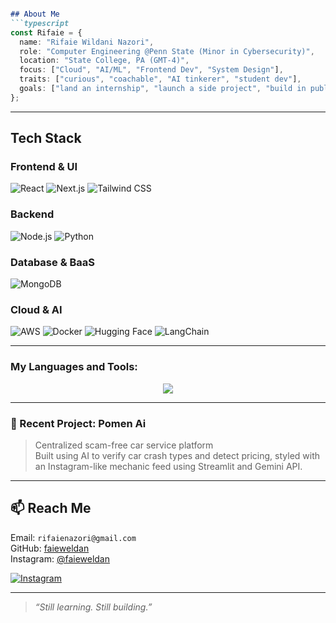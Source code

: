 ```markdown

## About Me
```typescript
const Rifaie = {
  name: "Rifaie Wildani Nazori",
  role: "Computer Engineering @Penn State (Minor in Cybersecurity)",
  location: "State College, PA (GMT-4)",
  focus: ["Cloud", "AI/ML", "Frontend Dev", "System Design"],
  traits: ["curious", "coachable", "AI tinkerer", "student dev"],
  goals: ["land an internship", "launch a side project", "build in public"]
};
```

---

## Tech Stack

### Frontend & UI
![React](https://img.shields.io/badge/react-%2320232a.svg?style=for-the-badge&logo=react&logoColor=%2361DAFB)
![Next.js](https://img.shields.io/badge/Next-black?style=for-the-badge&logo=next.js&logoColor=white)
![Tailwind CSS](https://img.shields.io/badge/tailwindcss-%2338B2AC.svg?style=for-the-badge&logo=tailwind-css&logoColor=white)


### Backend
![Node.js](https://img.shields.io/badge/node.js-6DA55F?style=for-the-badge&logo=node.js&logoColor=white)
![Python](https://img.shields.io/badge/python-3670A0?style=for-the-badge&logo=python&logoColor=white)

### Database & BaaS
![MongoDB](https://img.shields.io/badge/MongoDB-%234ea94b.svg?style=for-the-badge&logo=mongodb&logoColor=white)

### Cloud & AI
![AWS](https://img.shields.io/badge/AWS-232F3E?style=for-the-badge&logo=amazon-aws&logoColor=white)
![Docker](https://img.shields.io/badge/Docker-2496ED?style=for-the-badge&logo=docker&logoColor=white)
![Hugging Face](https://img.shields.io/badge/HuggingFace-FFD21F?style=for-the-badge&logo=huggingface&logoColor=black)
![LangChain](https://img.shields.io/badge/LangChain-000000?style=for-the-badge&logoColor=white)

---


<h3>My Languages and Tools:</h3>

<p align="center">
<img src="https://skillicons.dev/icons?i=html,css,js,nextjs,react,figma,git,python,nodejs,tailwind,docker,vscode,vercel,notion"/>
</p>

---

### 🚗 Recent Project: Pomen Ai
> Centralized scam-free car service platform  
Built using AI to verify car crash types and detect pricing, styled with an Instagram-like mechanic feed using Streamlit and Gemini API.

---

## 📫 Reach Me

Email: `rifaienazori@gmail.com`  
GitHub: [faieweldan](https://github.com/faieweldan)  
Instagram: [@faieweldan](https://instagram.com/faieweldan)

[![Instagram](https://img.shields.io/badge/@faieweldan-E4405F?style=for-the-badge&logo=instagram&logoColor=white)](https://instagram.com/faieweldan)

---

> _“Still learning. Still building.”_
```

